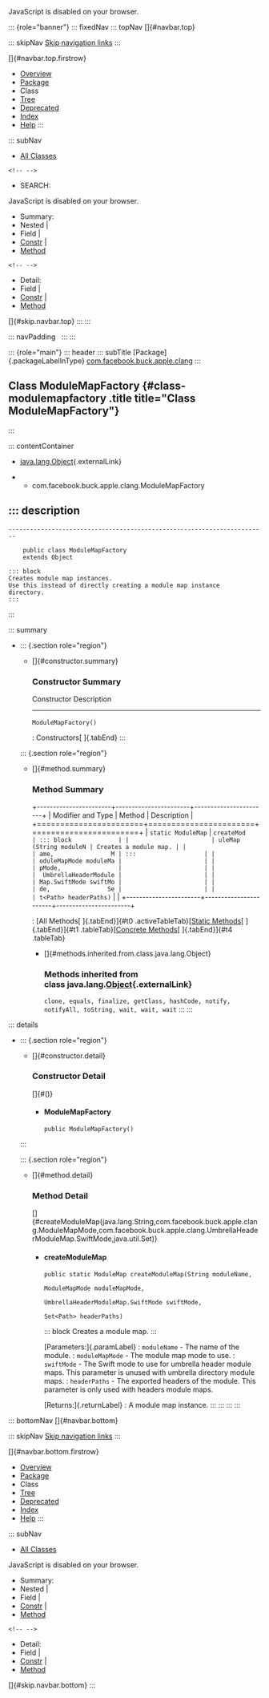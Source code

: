 <div>

JavaScript is disabled on your browser.

</div>

::: {role="banner"}
::: fixedNav
::: topNav
[]{#navbar.top}

::: skipNav
[Skip navigation links](#skip.navbar.top "Skip navigation links")
:::

[]{#navbar.top.firstrow}

-   [Overview](../../../../../index.html)
-   [Package](package-summary.html)
-   Class
-   [Tree](package-tree.html)
-   [Deprecated](../../../../../deprecated-list.html)
-   [Index](../../../../../index-all.html)
-   [Help](../../../../../help-doc.html)
:::

::: subNav
-   [All Classes](../../../../../allclasses.html)

```{=html}
<!-- -->
```
-   SEARCH:

<div>

<div>

JavaScript is disabled on your browser.

</div>

</div>

<div>

-   Summary: 
-   Nested \| 
-   Field \| 
-   [Constr](#constructor.summary) \| 
-   [Method](#method.summary)

```{=html}
<!-- -->
```
-   Detail: 
-   Field \| 
-   [Constr](#constructor.detail) \| 
-   [Method](#method.detail)

</div>

[]{#skip.navbar.top}
:::
:::

::: navPadding
 
:::
:::

::: {role="main"}
::: header
::: subTitle
[Package]{.packageLabelInType} [com.facebook.buck.apple.clang](package-summary.html)
:::

## Class ModuleMapFactory {#class-modulemapfactory .title title="Class ModuleMapFactory"}
:::

::: contentContainer
-   [java.lang.Object](http://docs.oracle.com/javase/7/docs/api/java/lang/Object.html?is-external=true "class or interface in java.lang"){.externalLink}

-   -   com.facebook.buck.apple.clang.ModuleMapFactory

::: description
-   

    ------------------------------------------------------------------------

        public class ModuleMapFactory
        extends Object

    ::: block
    Creates module map instances.
    Use this instead of directly creating a module map instance
    directory.
    :::
:::

::: summary
-   ::: {.section role="region"}
    -   []{#constructor.summary}

        ### Constructor Summary

          Constructor            Description
          ---------------------- -------------
          `ModuleMapFactory()`    

          : Constructors[ ]{.tabEnd}
    :::

    ::: {.section role="region"}
    -   []{#method.summary}

        ### Method Summary

        +-----------------------+-----------------------+-----------------------+
        | Modifier and Type     | Method                | Description           |
        +=======================+=======================+=======================+
        | `static ModuleMap`    | `createMod            | ::: block             |
        |                       | uleMap​(String moduleN | Creates a module map. |
        |                       | ame,                M | :::                   |
        |                       | oduleMapMode moduleMa |                       |
        |                       | pMode,                |                       |
        |                       |  UmbrellaHeaderModule |                       |
        |                       | Map.SwiftMode swiftMo |                       |
        |                       | de,                Se |                       |
        |                       | t<Path> headerPaths)` |                       |
        +-----------------------+-----------------------+-----------------------+

        : [All Methods[ ]{.tabEnd}]{#t0 .activeTableTab}[[Static
        Methods](javascript:show(1);)[ ]{.tabEnd}]{#t1
        .tableTab}[[Concrete
        Methods](javascript:show(8);)[ ]{.tabEnd}]{#t4 .tableTab}

        -   []{#methods.inherited.from.class.java.lang.Object}

            ### Methods inherited from class java.lang.[Object](http://docs.oracle.com/javase/7/docs/api/java/lang/Object.html?is-external=true "class or interface in java.lang"){.externalLink}

            `clone, equals, finalize, getClass, hashCode, notify, notifyAll, toString, wait, wait, wait`
    :::
:::

::: details
-   ::: {.section role="region"}
    -   []{#constructor.detail}

        ### Constructor Detail

        []{#<init>()}

        -   #### ModuleMapFactory

                public ModuleMapFactory()
    :::

    ::: {.section role="region"}
    -   []{#method.detail}

        ### Method Detail

        []{#createModuleMap(java.lang.String,com.facebook.buck.apple.clang.ModuleMapMode,com.facebook.buck.apple.clang.UmbrellaHeaderModuleMap.SwiftMode,java.util.Set)}

        -   #### createModuleMap

            ``` methodSignature
            public static ModuleMap createModuleMap​(String moduleName,
                                                    ModuleMapMode moduleMapMode,
                                                    UmbrellaHeaderModuleMap.SwiftMode swiftMode,
                                                    Set<Path> headerPaths)
            ```

            ::: block
            Creates a module map.
            :::

            [Parameters:]{.paramLabel}
            :   `moduleName` - The name of the module.
            :   `moduleMapMode` - The module map mode to use.
            :   `swiftMode` - The Swift mode to use for umbrella header
                module maps. This parameter is unused with umbrella
                directory module maps.
            :   `headerPaths` - The exported headers of the module. This
                parameter is only used with headers module maps.

            [Returns:]{.returnLabel}
            :   A module map instance.
    :::
:::
:::
:::

::: bottomNav
[]{#navbar.bottom}

::: skipNav
[Skip navigation links](#skip.navbar.bottom "Skip navigation links")
:::

[]{#navbar.bottom.firstrow}

-   [Overview](../../../../../index.html)
-   [Package](package-summary.html)
-   Class
-   [Tree](package-tree.html)
-   [Deprecated](../../../../../deprecated-list.html)
-   [Index](../../../../../index-all.html)
-   [Help](../../../../../help-doc.html)
:::

::: subNav
-   [All Classes](../../../../../allclasses.html)

<div>

<div>

JavaScript is disabled on your browser.

</div>

</div>

<div>

-   Summary: 
-   Nested \| 
-   Field \| 
-   [Constr](#constructor.summary) \| 
-   [Method](#method.summary)

```{=html}
<!-- -->
```
-   Detail: 
-   Field \| 
-   [Constr](#constructor.detail) \| 
-   [Method](#method.detail)

</div>

[]{#skip.navbar.bottom}
:::
